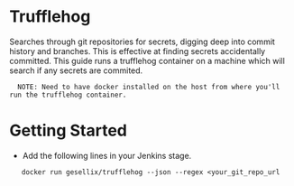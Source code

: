 # Trufflehog
Searches through git repositories for secrets, digging deep into commit history and branches. This is effective at finding secrets accidentally committed. This guide runs a trufflehog container on a machine which will search if any secrets are commited.

  ```
    NOTE: Need to have docker installed on the host from where you'll run the trufflehog container.
  ```

# Getting Started

-  Add the following lines in your Jenkins stage.

 ```
    docker run gesellix/trufflehog --json --regex <your_git_repo_url
 ```
